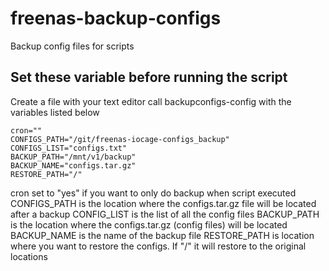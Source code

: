 # freenas-backup-configs
Backup config files for scripts
## Set these variable before running the script
Create a file with your text editor call backupconfigs-config with the variables listed below
```
cron=""
CONFIGS_PATH="/git/freenas-iocage-configs_backup"
CONFIGS_LIST="configs.txt"
BACKUP_PATH="/mnt/v1/backup"
BACKUP_NAME="configs.tar.gz"
RESTORE_PATH="/"
```
cron set to "yes" if you want to only do backup when script executed
CONFIGS_PATH is the location where the configs.tar.gz file will be located after a backup
CONFIG_LIST is the list of all the config files
BACKUP_PATH is the location where the configs.tar.gz (config files) will be located
BACKUP_NAME is the name of the backup file
RESTORE_PATH is location where you want to restore the configs. If "/" it will restore to the original locations
